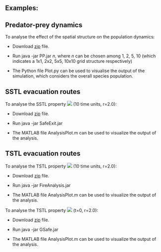 
## Examples: <br />

## Predator-prey dynamics <br />

To analyse the effect of the spatial structure on the population dynamics:

- Download [zip](https://github.com/LudovicaLV/PredatorPrey/releases/download/V0.1PP/PP.zip) file.

- Run java -jar PP.jar *n*, where *n* can be chosen among 1, 2, 5, 10 (which indicates a 1x1, 2x2, 5x5, 10x10 grid structure respectively)

- The Python file Plot.py can be used to visualise the output of the simulation, which considers the overall species population.

## SSTL evacuation routes <br />

To analyse the SSTL property **<img src="http://latex.codecogs.com/svg.latex?\varphi_{SafeExit}">** (10 time units, r=2.0): 

- Download [zip](https://github.com/LudovicaLV/EvacuationRoutes_Analysis/releases/download/V0.1beta/SafeExit.zip) file. 

- Run java -jar SafeExit.jar 

- The MATLAB file AnalysisPlot.m can be used to visualize the output of the analysis.

## TSTL evacuation routes <br />

To analyse the TSTL property **<img src="http://latex.codecogs.com/svg.latex?\psi_{safe}">** (10 time units, r=2.0): 

- Download [zip](https://github.com/LudovicaLV/EvacuationRoutes_Analysis/releases/download/V0.1beta/PsiSafe.zip) file. 

- Run java -jar FireAnalysis.jar 

- The MATLAB file AnalysisPlot.m can be used to visualize the output of the analysis.

To analyse the TSTL property **<img src="http://latex.codecogs.com/svg.latex?\psi_{Gsafe}">** (t=0, r=2.0): 

- Download [zip](https://github.com/LudovicaLV/EvacuationRoutes_Analysis/releases/download/V0.1beta/GSafe.zip) file. 

- Run java -jar GSafe.jar 

- The MATLAB file AnalysisPlot.m can be used to visualize the output of the analysis.


